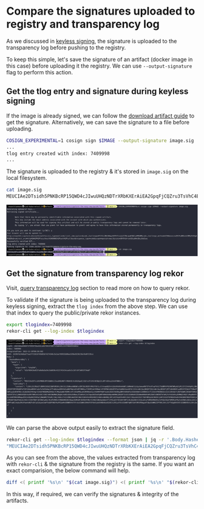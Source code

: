 # Compare the signatures uploaded to registry and transparency log

As we discussed in [keyless signing](../cosign/sign-and-verify-without-key.md), the signature is uploaded to the transparency log before pushing to the registry.

To keep this simple, let's save the signature of an artifact (docker image in this case) before uploading it the registry. We can use `--output-signature` flag to perform this action.

## Get the tlog entry and signature during keyless signing

If the image is already signed, we can follow the [download artifact guide](../cosign/download-artifacts.md) to get the signature. Alternatively, we can save the signature to a file before uploading.

```bash
COSIGN_EXPERIMENTAL=1 cosign sign $IMAGE --output-signature image.sig
...
tlog entry created with index: 7409998
...
```

The signature is uploaded to the registry & it's stored in `image.sig` on the local filesystem.

```bash
cat image.sig
MEUCIAe2DTsidh5PNKBcRP15QWD4cJIwuUHQzNDTrXRbKXErAiEA2GpqFjCQZru3TsVhC4ESBp1ZcuMf+AShxyZxhdY5NDs=
```

![cosign-store-signature-to-file](../images/cosign-store-signature-to-file.png)

## Get the signature from transparency log rekor

Visit, [query transparency log](./query-transparency-log.md) section to read more on how to query rekor.

To validate if the signature is being uploaded to the transparency log during keyless signing, extract the `tlog index` from the above step. We can use that index to query the public/private rekor instances.

```bash
export tlogindex=7409998
rekor-cli get --log-index $tlogindex
```

![rekor-compare-get-uuid-query](../images/rekor-compare-get-uuid-query.png)

We can parse the above output easily to extract the signature field.

```bash
rekor-cli get --log-index $tlogindex --format json | jq -r '.Body.HashedRekordObj.signature.content'
"MEUCIAe2DTsidh5PNKBcRP15QWD4cJIwuUHQzNDTrXRbKXErAiEA2GpqFjCQZru3TsVhC4ESBp1ZcuMf+AShxyZxhdY5NDs="
```

As you can see from the above, the values extracted from transparency log with `rekor-cli` & the signature from the registry is the same. If you want an exact comparision, the below command will help.

```bash
diff <( printf '%s\n' "$(cat image.sig)") <( printf '%s\n' "$(rekor-cli get --log-index $tlogindex --format json | jq -r '.Body.HashedRekordObj.signature.content')")
```

In this way, if required, we can verify the signatures & integrity of the artifacts.
